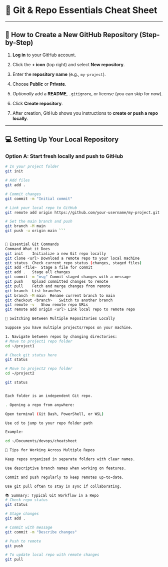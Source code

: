 # 🧠 Git & Repo Essentials Cheat Sheet

---

## 🚀 How to Create a New GitHub Repository (Step-by-Step)

1. **Log in** to your GitHub account.

2. Click the **+ icon** (top right) and select **New repository**.

3. Enter the **repository name** (e.g., `my-project`).

4. Choose **Public** or **Private**.

5. *Optionally* add a **README**, `.gitignore`, or license (you can skip for now).

6. Click **Create repository**.

7. After creation, GitHub shows you instructions to **create or push a repo locally**.

---

## 💻 Setting Up Your Local Repository

### Option A: Start fresh locally and push to GitHub

```bash
# In your project folder
git init

# Add files
git add .

# Commit changes
git commit -m "Initial commit"

# Link your local repo to GitHub
git remote add origin https://github.com/your-username/my-project.git

# Set the main branch and push
git branch -M main
git push -u origin main ```


🔑 Essential Git Commands
Command	What it Does
git init	Initialize a new Git repo locally
git clone <url>	Download a remote repo to your local machine
git status	Check current repo status (changes, staged files)
git add <file>	Stage a file for commit
git add .	Stage all changes
git commit -m "msg"	Commit staged changes with a message
git push	Upload committed changes to remote
git pull	Fetch and merge changes from remote
git branch	List branches
git branch -M main	Rename current branch to main
git checkout <branch>	Switch to another branch
git remote -v	Show remote repo URLs
git remote add origin <url>	Link local repo to remote repo

🔄 Switching Between Multiple Repositories Locally

Suppose you have multiple projects/repos on your machine.

1. Navigate between repos by changing directories:
# Move to project1 repo folder
cd ~/project1

# Check git status here
git status

# Move to project2 repo folder
cd ~/project2

git status


Each folder is an independent Git repo.

. Opening a repo from anywhere:

Open terminal (Git Bash, PowerShell, or WSL)

Use cd to jump to your repo folder path

Example:

cd ~/Documents/devops/cheatsheet

🔧 Tips for Working Across Multiple Repos

Keep repos organized in separate folders with clear names.

Use descriptive branch names when working on features.

Commit and push regularly to keep remotes up-to-date.

Use git pull often to stay in sync if collaborating.

📚 Summary: Typical Git Workflow in a Repo
# Check repo status
git status

# Stage changes
git add .

# Commit with message
git commit -m "Describe changes"

# Push to remote
git push

# To update local repo with remote changes
git pull
